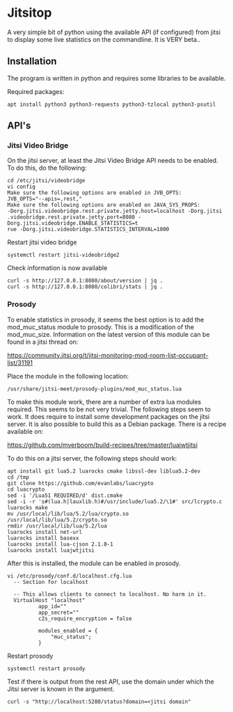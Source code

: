 # Jitsitop

A very simple bit of python using the available API (if configured) from jitsi
to display some live statistics on the commandline. It is VERY beta..

## Installation

The program is written in python and requires some libraries to be available.

Required packages:

``apt install python3 python3-requests python3-tzlocal python3-psutil``

## API's

### Jitsi Video Bridge

On the jitsi server, at least the Jitsi Video Bridge API needs to be enabled. To
do this, do the following:

```
cd /etc/jitsi/videobridge
vi config
Make sure the following options are enabled in JVB_OPTS:
JVB_OPTS="--apis=,rest,"
Make sure the following options are enabled on JAVA_SYS_PROPS:
-Dorg.jitsi.videobridge.rest.private.jetty.host=localhost -Dorg.jitsi
.videobridge.rest.private.jetty.port=8080 -Dorg.jitsi.videobridge.ENABLE_STATISTICS=t
rue -Dorg.jitsi.videobridge.STATISTICS_INTERVAL=1000
```

Restart jitsi video bridge

``systemctl restart jitsi-videobridge2``

Check information is now available

```
curl -s http://127.0.0.1:8080/about/version | jq .
curl -s http://127.0.0.1:8080/colibri/stats | jq .
```

### Prosody

To enable statistics in prosody, it seems the best option is to add the
mod_muc_status module to prosody. This is a modification of the mod_muc_size.
Information on the latest version of this module can be found in a jitsi thread on:

https://community.jitsi.org/t/jitsi-monitoring-mod-room-list-occupant-list/31191

Place the module in the following location:

``/usr/share/jitsi-meet/prosody-plugins/mod_muc_status.lua``

To make this module work, there are a number of extra lua modules required.
This seems to be not very trivial. The following steps seem to work. It does
require to install some development packages on the jitsi server. It is also
possible to build this as a Debian package. There is a recipe available on:

https://github.com/mverboom/build-recipes/tree/master/luajwtjitsi

To do this on a jitsi server, the following steps should work:

```
apt install git lua5.2 luarocks cmake libssl-dev liblua5.2-dev
cd /tmp
git clone https://github.com/evanlabs/luacrypto
cd luacrypto
sed -i '/Lua51 REQUIRED/d' dist.cmake
sed -i -r 's#(lua.h|lauxlib.h)#/usr/include/lua5.2/\1#' src/lcrypto.c
luarocks make
mv /usr/local/lib/lua/5.2/lua/crypto.so /usr/local/lib/lua/5.2/crypto.so
rmdir /usr/local/lib/lua/5.2/lua
luarocks install net-url
luarocks install basexx
luarocks install lua-cjson 2.1.0-1
luarocks install luajwtjitsi
```

After this is installed, the module can be enabled in prosody.

```
vi /etc/prosody/conf.d/localhost.cfg.lua
  -- Section for localhost

  -- This allows clients to connect to localhost. No harm in it.
  VirtualHost "localhost"
          app_id=""
          app_secret=""
          c2s_require_encryption = false

          modules_enabled = {
              "muc_status";
          }
```

Restart prosody

``systemctl restart prosody``

Test if there is output from the rest API, use the domain under which the Jitsi
server is known in the argument.

``curl -s "http://localhost:5280/status?domain=<jitsi domain"``

